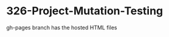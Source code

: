 326-Project-Mutation-Testing
============================

gh-pages branch has the hosted HTML files
